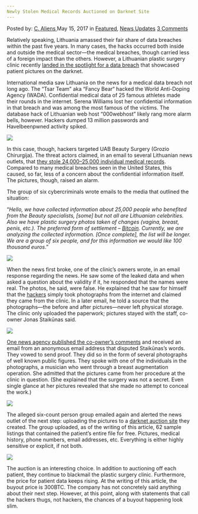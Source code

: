 ```yaml
---
Newly Stolen Medical Records Auctioned on Darknet Site
---
```

<article class="post-listing post-19881 post type-post status-publish format-standard has-post-thumbnail hentry  tag-auctioned tag-darknet tag-medical tag-newly tag-records tag-site tag-stolen">
    <div class="post-inner">
        <span>Posted by: <a href="https://www.deepdotweb.com/author/caliens/" title="">C. Aliens </a></span>
    <span>May 15, 2017</span>
    <span>in <a href="https://www.deepdotweb.com/category/deepdot-news/" rel="category tag">Featured</a>, <a href="https://www.deepdotweb.com/category/news-updates/" rel="category tag">News Updates</a></span>
    <span><a href="https://www.deepdotweb.com/2017/05/15/newly-stolen-medical-records-auctioned-darknet-site/#comments">3 Comments</a></span>
    </p>
    <div class="clear"></div>
    <div class="entry">
    <p>Relatively speaking, Lithuania amassed their fair share of data breaches within the past five years. In many cases, the hacks occurred both inside and outside the medical sector—the medical breaches, though carried less of a foreign impact than the others. However, a Lithuanian plastic surgery clinic recently <a href="https://www.databreaches.net/lithuania-cybercriminals-blackmail-plastic-surgery-clinic-with-stolen-photos/">landed in the spotlight for a data breach</a> that showcased patient pictures on the darknet.</p>
    <p>International media saw Lithuania on the news for a medical data breach not long ago. The “Tsar Team&#8221; aka “Fancy Bear“ hacked the World Anti-Doping Agency (WADA). Confidential medical data of 25 famous athletes made their rounds in the internet. Serena Williams lost her confidential information in that breach and was among the most famous of the victims. The database hack of Lithuanian web host “000webhost” likely rang more alarm bells, however. Hackers dumped 13 million passwords and HaveIbeenpwned activity spiked.</p>
    <p><img class="wp-image-19887 aligncenter" src="https://www.deepdotweb.com/wp-content/uploads/2017/05/word-image-55.jpeg" srcset="https://www.deepdotweb.com/wp-content/uploads/2017/05/word-image-55.jpeg 800w, https://www.deepdotweb.com/wp-content/uploads/2017/05/word-image-55-300x225.jpeg 300w" sizes="(max-width: 800px) 100vw, 800px" /></p>
    <p>In this case, though, hackers targeted UAB Beauty Surgery (Grozio Chirurgija). The threat actors claimed, in an email to several Lithuanian news outlets, that <a href="https://www.occrp.org/en/daily/6387-lithuania-cybercriminals-blackmail-plastic-surgery-clinic-with-stolen-photos">they stole 24,000–25,000 individual medical records</a>. Compared to many medical breaches seen in the United States, this caused, so far, less of a concern about the confidential information itself. The pictures, though, raised an alarm.</p>
    <p>The group of six cybercriminals wrote emails to the media that outlined the situation:</p>
    <p>“<em>Hello, we have collected information about 25,000 people who benefited from the Beauty specialists, [some] but not all are Lithuanian celebrities. Also we have plastic surgery photos taken of changes (vagina, breast, penis, etc.). The preferred form of settlement &#8211; </em><a href="https://www.deepdotweb.com/tag/bitcoin/"><em>Bitcoin</em></a><em>. Currently, we are analyzing the collected information. [Once complete], the list will be longer. We are a group of six people, and for this information we would like 100 thousand euros</em>.”</p>
    <p><img class="wp-image-19888 aligncenter" src="https://www.deepdotweb.com/wp-content/uploads/2017/05/word-image-56.jpeg" srcset="https://www.deepdotweb.com/wp-content/uploads/2017/05/word-image-56.jpeg 800w, https://www.deepdotweb.com/wp-content/uploads/2017/05/word-image-56-300x225.jpeg 300w" sizes="(max-width: 800px) 100vw, 800px" /></p>
    <p>When the news first broke, one of the clinic&#8217;s owners wrote, in an email response regarding the news. He saw some of the leaked data and when asked a question about the validity if it, he responded that the names were real. The photos, he said, were false. He explained that he saw for himself that the <a href="https://www.deepdotweb.com/tag/hacking">hackers</a> simply took photographs from the internet and claimed they came from the clinic. In a later email, he told a source that the photographs—the before and after pictures—never left physical storage. The clinic only uploaded the paperwork; pictures stayed with the staff, co-owner Jonas Staikūnas said.</p>
    <p><img class="wp-image-19889 aligncenter" src="https://www.deepdotweb.com/wp-content/uploads/2017/05/word-image-57.jpeg" srcset="https://www.deepdotweb.com/wp-content/uploads/2017/05/word-image-57.jpeg 800w, https://www.deepdotweb.com/wp-content/uploads/2017/05/word-image-57-300x225.jpeg 300w" sizes="(max-width: 800px) 100vw, 800px" /></p>
    <p><a href="http://www.15min.lt/naujiena/aktualu/nusikaltimaiirnelaimes/pavogti-plastikos-chirurgijos-klinikos-garsiu-lietuvoje-klientu-duomenys-juodojoje-rinkoje-juos-bandoma-parduoti-59-785994">One news agency published the co-owner’s comments</a> and received an email from an anonymous email address that disputed Staikūnas’s words. They vowed to send proof. They did so in the form of several photographs of well known public figures. They spoke with one of the individuals in the photographs, a musician who went through a breast augmentation operation. She admitted that the pictures came from her procedure at the clinic in question. (She explained that the surgery was not a secret. Even single glance at her pictures revealed that she made no attempt to conceal the work.)</p>
    <p><img class="wp-image-19890 aligncenter" src="https://www.deepdotweb.com/wp-content/uploads/2017/05/word-image-58.jpeg" srcset="https://www.deepdotweb.com/wp-content/uploads/2017/05/word-image-58.jpeg 800w, https://www.deepdotweb.com/wp-content/uploads/2017/05/word-image-58-300x225.jpeg 300w" sizes="(max-width: 800px) 100vw, 800px" /></p>
    <p>The alleged six-count person group emailed again and alerted the news outlet of the next step: uploading the pictures to a <a href="https://www.deepdotweb.com/tag/market/">darknet auction site</a> they created. The group uploaded, as of the writing of this article, 62 sample listings that contained the patient’s entire file for free. Pictures, medical history, phone numbers, email addresses, etc. Everything is either highly sensitive or explicit, if not both.</p>
    <p><img class="wp-image-19891 aligncenter" src="https://www.deepdotweb.com/wp-content/uploads/2017/05/word-image-59.jpeg" srcset="https://www.deepdotweb.com/wp-content/uploads/2017/05/word-image-59.jpeg 800w, https://www.deepdotweb.com/wp-content/uploads/2017/05/word-image-59-300x225.jpeg 300w" sizes="(max-width: 800px) 100vw, 800px" /></p>
    <p>The auction is an interesting choice. In addition to auctioning off each patient, they continue to blackmail the plastic surgery clinic. Furthermore​, the price for patient data keeps rising. At the writing of this article, the buyout price is 300BTC. The company has not concretely said anything about their next step. However, at this point, along with statements that call the hackers thugs, not hackers, the chances of a buyout happening look slim.</p>
    </div>
    <span style="display:none"><a href="https://www.deepdotweb.com/tag/auctioned/" rel="tag">auctioned</a> <a href="https://www.deepdotweb.com/tag/darknet/" rel="tag">darknet</a> <a href="https://www.deepdotweb.com/tag/medical/" rel="tag">medical</a> <a href="https://www.deepdotweb.com/tag/newly/" rel="tag">newly</a> <a href="https://www.deepdotweb.com/tag/records/" rel="tag">records</a> <a href="https://www.deepdotweb.com/tag/site/" rel="tag">site</a> <a href="https://www.deepdotweb.com/tag/stolen/" rel="tag">stolen</a></span> <span style="display:none" class="updated">2017-05-15</span>
    <div style="display:none" class="vcard author" itemprop="author" itemscope itemtype="http://schema.org/Person"><strong class="fn" itemprop="name"><a href="https://www.deepdotweb.com/author/caliens/" title="Posts by C. Aliens" rel="author">C. Aliens</a></strong></div>
    </div>
</article>

